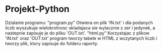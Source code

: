 # Projekt-Python
Dzialanie programu:
"program.py"
Otwiera on plik 'IN.txt' i dla podanych liczb wyszukuje wielokrotnosc skladajaca sie wylacznie z zer i jedynek, a nastepnie zapisuje je do pliku 'OUT.txt'.
"html.py"
Korzystajac z plikow 'IN.txt' oraz 'OUT.txt' program tworzy tabele w HTML z wczytanych liczb i tworzy plik, ktory zapisuje do folderu raporty.
